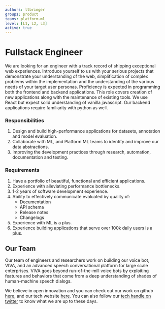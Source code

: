 ```yaml
---
authors: ltbringer
groups: product
teams: platform-ml
level: [L1, L2, L3]
active: true
---
```


# Fullstack Engineer

We are looking for an engineer with a track record of shipping exceptional web experiences. Introduce yourself to us with your serious projects that demonstrate your understanding of the web, simplification of complex problems within the implementation and the understanding of the various needs of your target user personas. Proficiency is expected in programming both the frontend and backend applications. This role covers creation of new applications along with the maintenance of existing tools. We use React but expect solid understanding of vanilla javascript. Our backend applications require familiarity with python as well.

### Responsibilities

1. Design and build high-performance applications for datasets, annotation and model evaluation.
2. Collaborate with ML, and Platform ML teams to identify and improve our data abstractions.
3. Improving the development practices through research, automation, documentation and testing.

### Requirements

1. Have a portfolio of beautiful, functional and efficient applications.
2. Experience with alleviating performance bottlenecks.
3. 1-2 years of software development experience.
4. Ability to effectively communicate evaluated by quality of:
    - Documentation
    - API schema
    - Release notes
    - Changelogs
5. Experience with ML is a plus.
6. Experience building applications that serve over 100k daily users is a plus.

## Our Team

Our team of engineers and researchers work on building our voice bot, VIVA, and
an advanced speech conversational platform for large scale enterprises. VIVA
goes beyond run-of-the-mill voice bots by exploiting features and behaviors that
come from a deep understanding of shades of human-machine speech dialogs.

We believe in open innovation and you can check out our work on github [here](https://github.com/skit-ai), and
our tech website [here](https://tech.skit.ai/). You can also follow our [tech handle on twitter](https://twitter.com/SkitTech/) to know
what we are up to these days.
